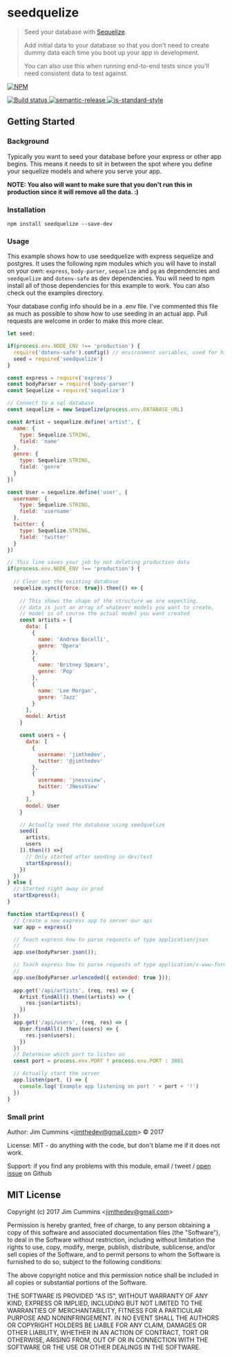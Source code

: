 # seedquelize

> Seed your database with [Sequelize](sequelizejs.com).
>
> Add initial data to your database so that you don't need to create dummy data each time you boot up your app in development.  
>
> You can also use this when running end-to-end tests since you'll need consistent data to test against.

[![NPM][npm-icon] ][npm-url]

[![Build status][ci-image] ][ci-url]
[![semantic-release][semantic-image] ][semantic-url]
[![js-standard-style][standard-image]][standard-url]

## Getting Started

### Background

Typically you want to seed your database before your express or other app begins.  This means it needs to sit in between the spot where you define your sequelize models and where you serve your app.  

**NOTE: You also will want to make sure that you don't run this in production since it will remove all the data. :)**

### Installation

```
npm install seedquelize --save-dev
```

### Usage

This example shows how to use seedquelize with express sequelize and postgres.  It uses the following npm modules which you will have to install on your own:  `express`, `body-parser`, `sequelize` and `pg` as dependencies and `seedquelize` and `dotenv-safe` as dev dependencies.  You will need to npm install all of those dependencies for this example to work. You can also check out the examples directory.

Your database config info should be in a .env file. I've commented this file as much as possible to show how to use seeding in an actual app. Pull requests are welcome in order to make this more clear.

```js
let seed;

if(process.env.NODE_ENV !== 'production') {
  require('dotenv-safe').config() // environment variables, used for hiding secrets
  seed = require('seedquelize')
}

const express = require('express')
const bodyParser = require('body-parser')
const Sequelize = require('sequelize')

// Connect to a sql database
const sequelize = new Sequelize(process.env.DATABASE_URL)

const Artist = sequelize.define('artist', {
  name: {
    type: Sequelize.STRING,
    field: 'name'
  },
  genre: {
    type: Sequelize.STRING,
    field: 'genre'
  }
})

const User = sequelize.define('user', {
  username: {
    type: Sequelize.STRING,
    field: 'username'
  },
  twitter: {
    type: Sequelize.STRING,
    field: 'twitter'
  }
})

// This line saves your job by not deleting production data
if(process.env.NODE_ENV !== 'production') {
  
  // Clear out the existing database
  sequelize.sync({force: true}).then(() => {
    
    // This shows the shape of the structure we are expecting.
    // data is just an array of whatever models you want to create,
    // model is of course the actual model you want created
    const artists = {
      data: [
        {
          name: 'Andrea Bocelli',
          genre: 'Opera'
        },
        {
          name: 'Britney Spears',
          genre: 'Pop'
        },
        {
          name: 'Lee Morgan',
          genre: 'Jazz'
        }
      ],
      model: Artist
    }

    const users = {
      data: [
        {
          username: 'jimthedev',
          twitter: '@jimthedev'
        },
        {
          username: 'jnessview',
          twitter: 'JNessView'
        }
      ],
      model: User
    }

    // Actually seed the database using seedquelize
    seed([
      artists,
      users
    ]).then(() =>{
      // Only started after seeding in dev/test
      startExpress();
    })
  })
} else {
  // Started right away in prod
  startExpress();
}

function startExpress() {
  // Create a new express app to server our api
  var app = express()

  // Teach express how to parse requests of type application/json
  //
  app.use(bodyParser.json());

  // Teach express how to parse requests of type application/x-www-form-urlencoded
  //
  app.use(bodyParser.urlencoded({ extended: true }));
  
  app.get('/api/artists', (req, res) => {
    Artist.findAll().then((artists) => {
      res.json(artists);
    })
  })
  app.get('/api/users', (req, res) => {
    User.findAll().then((users) => {
      res.json(users);
    })
  })
  // Determine which port to listen on
  const port = process.env.PORT ? process.env.PORT : 3001

  // Actually start the server
  app.listen(port, () => {
    console.log('Example app listening on port ' + port + '!')
  })
}


```

### Small print

Author: Jim Cummins &lt;jimthedev@gmail.com&gt; &copy; 2017



License: MIT - do anything with the code, but don't blame me if it does not work.

Support: if you find any problems with this module, email / tweet /
[open issue](https://github.com/jimthedev/seedquelize/issues) on Github

## MIT License

Copyright (c) 2017 Jim Cummins &lt;jimthedev@gmail.com&gt;

Permission is hereby granted, free of charge, to any person
obtaining a copy of this software and associated documentation
files (the "Software"), to deal in the Software without
restriction, including without limitation the rights to use,
copy, modify, merge, publish, distribute, sublicense, and/or sell
copies of the Software, and to permit persons to whom the
Software is furnished to do so, subject to the following
conditions:

The above copyright notice and this permission notice shall be
included in all copies or substantial portions of the Software.

THE SOFTWARE IS PROVIDED "AS IS", WITHOUT WARRANTY OF ANY KIND,
EXPRESS OR IMPLIED, INCLUDING BUT NOT LIMITED TO THE WARRANTIES
OF MERCHANTABILITY, FITNESS FOR A PARTICULAR PURPOSE AND
NONINFRINGEMENT. IN NO EVENT SHALL THE AUTHORS OR COPYRIGHT
HOLDERS BE LIABLE FOR ANY CLAIM, DAMAGES OR OTHER LIABILITY,
WHETHER IN AN ACTION OF CONTRACT, TORT OR OTHERWISE, ARISING
FROM, OUT OF OR IN CONNECTION WITH THE SOFTWARE OR THE USE OR
OTHER DEALINGS IN THE SOFTWARE.

[npm-icon]: https://nodei.co/npm/seedquelize.svg?downloads=true
[npm-url]: https://npmjs.org/package/seedquelize
[ci-image]: https://travis-ci.org/jimthedev/seedquelize.svg?branch=master
[ci-url]: https://travis-ci.org/jimthedev/seedquelize
[semantic-image]: https://img.shields.io/badge/%20%20%F0%9F%93%A6%F0%9F%9A%80-semantic--release-e10079.svg
[semantic-url]: https://github.com/semantic-release/semantic-release
[standard-image]: https://img.shields.io/badge/code%20style-standard-brightgreen.svg
[standard-url]: http://standardjs.com/
